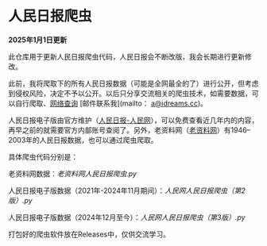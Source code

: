 # 人民日报爬虫
**2025年1月1日更新**

此仓库用于更新人民日报爬虫代码，人民日报会不断改版，我会长期进行更新修改。

此前，我将爬取下的所有人民日报数据（可能是全网最全的了）进行公开，但考虑到侵权风险，决定不予以公开。以后只分享交流相关的爬虫技术，如需要数据，可以自行爬取、[网络查询](https://pan.idreams.cc/人民日报数据/)   [邮件联系我](mailto： a@idreams.cc)。

人民日报电子版由官方维护（[人民日报-人民网](http://paper.people.com.cn/rmrb/html/2021-06/08/nbs.D110000renmrb_01.htm)），可以免费查看近几年内的内容，再早之前的就需要官方内部账号查阅了。另外，老资料网（[老资料网](https://www.laoziliao.net/rmrb/)）有1946–2003年的人民日报数据，也可以通过爬虫爬取。

具体爬虫代码分别是：

老资料网数据：*老资料网人民日报爬虫.py*

人民日报电子版数据（2021年-2024年11月期间）：*人民网人民日报爬虫（第2版）.py*

人民日报电子版数据（2024年12月至今）：*人民网人民日报爬虫（第3版）.py*

打包好的爬虫软件放在Releases中，仅供交流学习。



